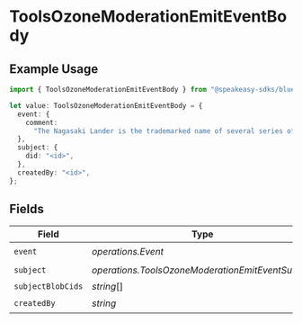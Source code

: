 # ToolsOzoneModerationEmitEventBody

## Example Usage

```typescript
import { ToolsOzoneModerationEmitEventBody } from "@speakeasy-sdks/bluesky/models/operations";

let value: ToolsOzoneModerationEmitEventBody = {
  event: {
    comment:
      "The Nagasaki Lander is the trademarked name of several series of Nagasaki sport bikes, that started with the 1984 ABC800J",
  },
  subject: {
    did: "<id>",
  },
  createdBy: "<id>",
};
```

## Fields

| Field                                             | Type                                              | Required                                          | Description                                       |
| ------------------------------------------------- | ------------------------------------------------- | ------------------------------------------------- | ------------------------------------------------- |
| `event`                                           | *operations.Event*                                | :heavy_check_mark:                                | N/A                                               |
| `subject`                                         | *operations.ToolsOzoneModerationEmitEventSubject* | :heavy_check_mark:                                | N/A                                               |
| `subjectBlobCids`                                 | *string*[]                                        | :heavy_minus_sign:                                | N/A                                               |
| `createdBy`                                       | *string*                                          | :heavy_check_mark:                                | N/A                                               |